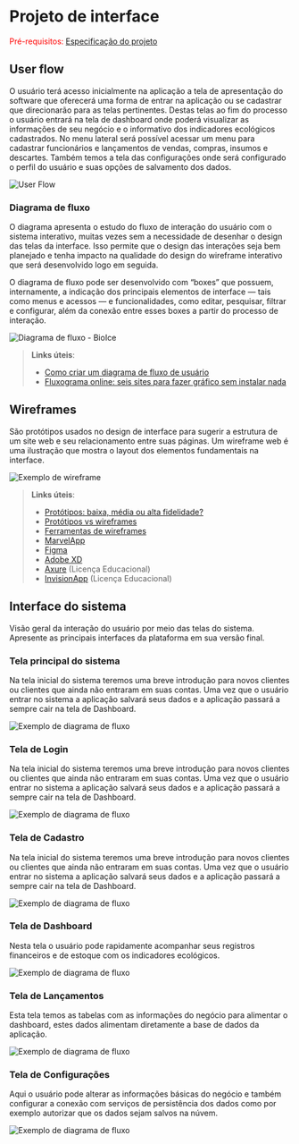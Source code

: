 
# Projeto de interface

<span style="color:red">Pré-requisitos: <a href="02-Especificacao.md"> Especificação do projeto</a></span>

 ## User flow

O usuário terá acesso inicialmente na aplicação a tela de apresentação do software que oferecerá uma forma de entrar na aplicação ou se cadastrar que direcionarão para as telas pertinentes. Destas telas ao fim do processo o usuário entrará na tela de dashboard onde poderá visualizar as informações de seu negócio e o informativo dos indicadores ecológicos cadastrados. No menu lateral será possível acessar um menu para cadastrar funcionários e lançamentos de vendas, compras, insumos e descartes. Também temos a tela das configurações onde será configurado o perfil do usuário e suas opções de salvamento dos dados.

![User Flow](images/telas.png)

<!-- > **Links úteis**:
> - [User flow: o quê é e como fazer?](https://medium.com/7bits/fluxo-de-usu%C3%A1rio-user-flow-o-que-%C3%A9-como-fazer-79d965872534)
> - [User flow vs site maps](http://designr.com.br/sitemap-e-user-flow-quais-as-diferencas-e-quando-usar-cada-um/)
> - [Top 25 user flow tools & templates for smooth](https://www.mockplus.com/blog/post/user-flow-tools) -->

### Diagrama de fluxo

O diagrama apresenta o estudo do fluxo de interação do usuário com o sistema interativo, muitas vezes sem a necessidade de desenhar o design das telas da interface. Isso permite que o design das interações seja bem planejado e tenha impacto na qualidade do design do wireframe interativo que será desenvolvido logo em seguida.

O diagrama de fluxo pode ser desenvolvido com “boxes” que possuem, internamente, a indicação dos principais elementos de interface — tais como menus e acessos — e funcionalidades, como editar, pesquisar, filtrar e configurar, além da conexão entre esses boxes a partir do processo de interação.

![Diagrama de fluxo - BioIce](https://github.com/user-attachments/assets/f86f8a67-2c32-4859-acb6-3678d904a858)

> **Links úteis**:
> - [Como criar um diagrama de fluxo de usuário](https://www.lucidchart.com/blog/how-to-make-a-user-flow-diagram)
> - [Fluxograma online: seis sites para fazer gráfico sem instalar nada](https://www.techtudo.com.br/listas/2019/03/fluxograma-online-seis-sites-para-fazer-grafico-sem-instalar-nada.ghtml)

## Wireframes

São protótipos usados no design de interface para sugerir a estrutura de um site web e seu relacionamento entre suas páginas. Um wireframe web é uma ilustração que mostra o layout dos elementos fundamentais na interface.

![Exemplo de wireframe](images/wireframe.png)
 
> **Links úteis**:
> - [Protótipos: baixa, média ou alta fidelidade?](https://medium.com/ladies-that-ux-br/prot%C3%B3tipos-baixa-m%C3%A9dia-ou-alta-fidelidade-71d897559135)
> - [Protótipos vs wireframes](https://www.nngroup.com/videos/prototypes-vs-wireframes-ux-projects/)
> - [Ferramentas de wireframes](https://rockcontent.com/blog/wireframes/)
> - [MarvelApp](https://marvelapp.com/developers/documentation/tutorials/)
> - [Figma](https://www.figma.com/)
> - [Adobe XD](https://www.adobe.com/br/products/xd.html#scroll)
> - [Axure](https://www.axure.com/edu) (Licença Educacional)
> - [InvisionApp](https://www.invisionapp.com/) (Licença Educacional)


## Interface do sistema

Visão geral da interação do usuário por meio das telas do sistema. Apresente as principais interfaces da plataforma em sua versão final.

### Tela principal do sistema

Na tela inicial do sistema teremos uma breve introdução para novos clientes ou clientes que ainda não entraram em suas contas. Uma vez que o usuário entrar no sistema a aplicação salvará seus dados e a aplicação passará a sempre cair na tela de Dashboard.

![Exemplo de diagrama de fluxo](images/wireframe/Inicial.png)

### Tela de Login

Na tela inicial do sistema teremos uma breve introdução para novos clientes ou clientes que ainda não entraram em suas contas. Uma vez que o usuário entrar no sistema a aplicação salvará seus dados e a aplicação passará a sempre cair na tela de Dashboard.

![Exemplo de diagrama de fluxo](images/wireframe/Logar.png)

### Tela de Cadastro

Na tela inicial do sistema teremos uma breve introdução para novos clientes ou clientes que ainda não entraram em suas contas. Uma vez que o usuário entrar no sistema a aplicação salvará seus dados e a aplicação passará a sempre cair na tela de Dashboard.

![Exemplo de diagrama de fluxo](images/wireframe/Cadastrar.png)

### Tela de Dashboard

Nesta tela o usuário pode rapidamente acompanhar seus registros financeiros e de estoque com os indicadores ecológicos.

![Exemplo de diagrama de fluxo](images/wireframe/Dashboard.png)

### Tela de Lançamentos

Esta tela temos as tabelas com as informações do negócio para alimentar o dashboard, estes dados alimentam diretamente a base de dados da aplicação.

![Exemplo de diagrama de fluxo](images/wireframe/Lançamentos.png)

### Tela de Configurações

Aqui o usuário pode alterar as informações básicas do negócio e também configurar a conexão com serviços de persistência dos dados como por exemplo autorizar que os dados sejam salvos na núvem.

![Exemplo de diagrama de fluxo](images/wireframe/Configurações.png)

